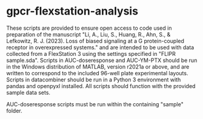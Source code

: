 # gpcr-flexstation-analysis

These scripts are provided to ensure open access to code used in preparation of the manuscript "Li, A., Liu, S., Huang, R., Ahn, S., & Lefkowitz, R. J. (2023). Loss of biased signaling at a G protein-coupled receptor in overexpressed systems." and are intended to be used with data collected from a FlexStation 3 using the settings specified in "FLIPR sample.sda". Scripts in AUC-doseresponse and AUC-YM-PTX should be run in the Windows distribution of MATLAB, version r2021a or above, and are written to correspond to the included 96-well plate experimental layouts. Scripts in datacombiner should be run in a Python 3 environment with pandas and openpyxl installed. All scripts should function with the provided sample data sets.

AUC-doseresponse scripts must be run within the containing "sample" folder.

